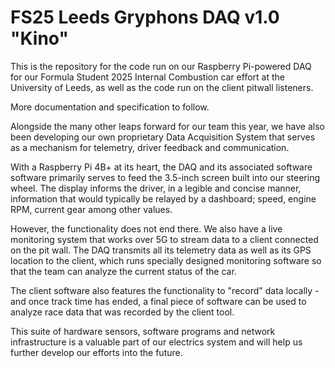 # FS25 Leeds Gryphons DAQ v1.0 "Kino"

This is the repository for the code run on our Raspberry Pi-powered DAQ for our Formula Student 2025 Internal Combustion car effort at the University of Leeds, as well as the code run on the client pitwall listeners.

More documentation and specification to follow.

Alongside the many other leaps forward for our team this year, we have also been developing our own proprietary Data Acquisition System that serves as a mechanism for telemetry, driver feedback and communication. 

With a Raspberry Pi 4B+ at its heart, the DAQ and its associated software software primarily serves to feed the 3.5-inch screen built into our steering wheel. The display informs the driver, in a legible and concise manner, information that would typically be relayed by a dashboard; speed, engine RPM, current gear among other values.

However, the functionality does not end there. We also have a live monitoring system that works over 5G to stream data to a client connected on the pit wall. The DAQ transmits all its telemetry data as well as its GPS location to the client, which runs specially designed monitoring software so that the team can analyze the current status of the car. 

The client software also features the functionality to "record" data locally - and once track time has ended, a final piece of software can be used to analyze race data that was recorded by the client tool. 

This suite of hardware sensors, software programs and network infrastructure is a valuable part of our electrics system and will help us further develop our efforts into the future.